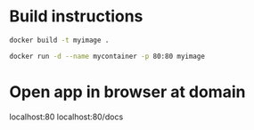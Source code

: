 # Build instructions

```bash
docker build -t myimage .
```

```bash
docker run -d --name mycontainer -p 80:80 myimage
```

# Open app in browser at domain
localhost:80
localhost:80/docs 
